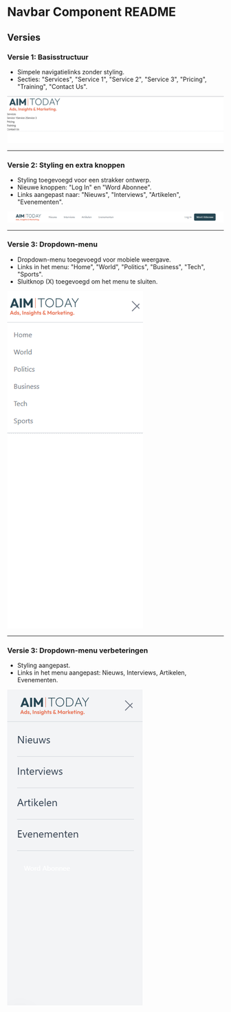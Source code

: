 # Navbar Component README

## Versies

### Versie 1: Basisstructuur
- Simpele navigatielinks zonder styling.
- Secties: "Services", "Service 1", "Service 2", "Service 3", "Pricing", "Training", "Contact Us".

![Versie 1](https://github.com/Teunert2/CP2/blob/main/code/Navbar/foto/v1.png)

---

### Versie 2: Styling en extra knoppen
- Styling toegevoegd voor een strakker ontwerp.
- Nieuwe knoppen: "Log In" en "Word Abonnee".
- Links aangepast naar: "Nieuws", "Interviews", "Artikelen", "Evenementen".

![Versie 2](https://github.com/Teunert2/CP2/blob/main/code/Navbar/foto/v2.png)

---

### Versie 3: Dropdown-menu
- Dropdown-menu toegevoegd voor mobiele weergave.
- Links in het menu: "Home", "World", "Politics", "Business", "Tech", "Sports".
- Sluitknop (X) toegevoegd om het menu te sluiten.

![Versie 3](https://github.com/Teunert2/CP2/blob/main/code/Navbar/foto/v3.png)


---

### Versie 3: Dropdown-menu verbeteringen
- Styling aangepast.
- Links in het menu aangepast: Nieuws, Interviews, Artikelen, Evenementen.

![Versie 3](https://github.com/Teunert2/CP2/blob/main/code/Navbar/foto/v4.png)
